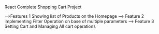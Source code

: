 React Complete Shopping Cart Project

-->Features 1
    Showing list of Products on the Homepage
--> Feature 2
    implementing Filter Operation on base of multiple parameters
--> Feature 3
    Setting Cart and Managing All cart operations